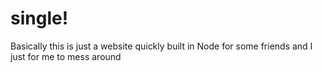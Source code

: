 # single!
Basically this is just a website quickly built in Node for some friends and I just for me to mess around
